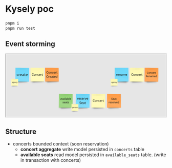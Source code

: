 # Kysely poc

```shell
pnpm i
pnpm run test
```

## Event storming
![img_1.png](assets/event_storming.png)

## Structure
- concerts bounded context (soon reservation)
  - **concert aggregate** write model persisted in `concerts` table
  - **available seats** read model persisted in `available_seats` table. (write in transaction with concerts)